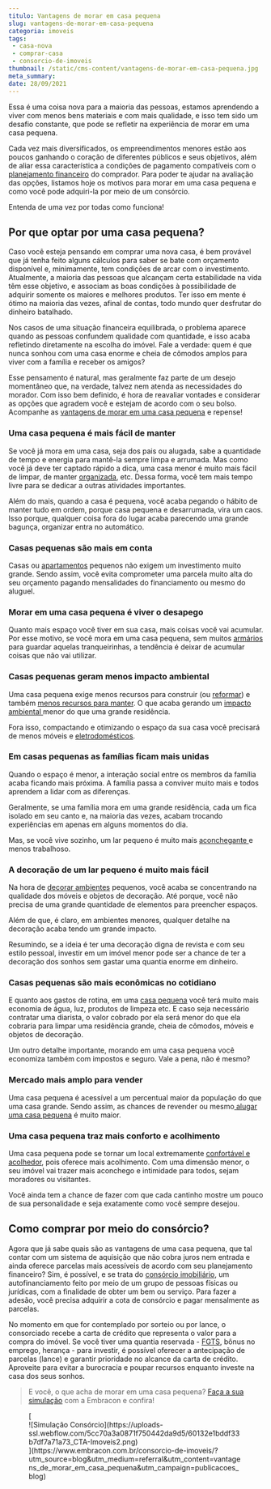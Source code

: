 ```yaml
---
titulo: Vantagens de morar em casa pequena
slug: vantagens-de-morar-em-casa-pequena
categoria: imoveis
tags:
 - casa-nova
 - comprar-casa
 - consorcio-de-imoveis
thumbnail: /static/cms-content/vantagens-de-morar-em-casa-pequena.jpg
meta_summary: 
date: 28/09/2021
---
```

Essa é uma coisa nova para a maioria das pessoas, estamos aprendendo a viver com menos bens materiais e com mais qualidade, e isso tem sido um desafio constante, que pode se refletir na experiência de morar em uma casa pequena.

Cada vez mais diversificados, os empreendimentos menores estão aos poucos ganhando o coração de diferentes públicos e seus objetivos, além de aliar essa característica a condições de pagamento compatíveis com o [planejamento financeiro](https://www.embracon.com.br/blog/planejamento-financeiro-um-guia-para-as-financas-nao-sairem-de-controle) do comprador. Para poder te ajudar na avaliação das opções, listamos hoje os motivos para morar em uma casa pequena e como você pode adquiri-la por meio de um consórcio.

Entenda de uma vez por todas como funciona!

Por que optar por uma casa pequena?
-----------------------------------

Caso você esteja pensando em comprar uma nova casa, é bem provável que já tenha feito alguns cálculos para saber se bate com orçamento disponível e, minimamente, tem condições de arcar com o investimento. Atualmente, a maioria das pessoas que alcançam certa estabilidade na vida têm esse objetivo, e associam as boas condições à possibilidade de adquirir somente os maiores e melhores produtos. Ter isso em mente é ótimo na maioria das vezes, afinal de contas, todo mundo quer desfrutar do dinheiro batalhado.

Nos casos de uma situação financeira equilibrada, o problema aparece quando as pessoas confundem qualidade com quantidade, e isso acaba refletindo diretamente na escolha do imóvel. Fale a verdade: quem é que nunca sonhou com uma casa enorme e cheia de cômodos amplos para viver com a família e receber os amigos?

Esse pensamento é natural, mas geralmente faz parte de um desejo momentâneo que, na verdade, talvez nem atenda as necessidades do morador. Com isso bem definido, é hora de reavaliar vontades e considerar as opções que agradem você e estejam de acordo com o seu bolso. Acompanhe as [vantagens de morar em uma casa pequena](https://www.embracon.com.br/blog/como-escolher-o-tamanho-ideal-de-apartamento) e repense!

### Uma casa pequena é mais fácil de manter

Se você já mora em uma casa, seja dos pais ou alugada, sabe a quantidade de tempo e energia para mantê-la sempre limpa e arrumada. Mas como você já deve ter captado rápido a dica, uma casa menor é muito mais fácil de limpar, de manter [organizada](https://www.embracon.com.br/blog/as-melhores-dicas-para-manter-a-casa-sempre-organizada), etc. Dessa forma, você tem mais tempo livre para se dedicar a outras atividades importantes.

Além do mais, quando a casa é pequena, você acaba pegando o hábito de manter tudo em ordem, porque casa pequena e desarrumada, vira um caos. Isso porque, qualquer coisa fora do lugar acaba parecendo uma grande bagunça, organizar entra no automático.

### Casas pequenas são mais em conta

Casas ou [apartamentos](https://www.embracon.com.br/blog/como-comprar-um-apartamento) pequenos não exigem um investimento muito grande. Sendo assim, você evita comprometer uma parcela muito alta do seu orçamento pagando mensalidades do financiamento ou mesmo do aluguel.

### Morar em uma casa pequena é viver o desapego

Quanto mais espaço você tiver em sua casa, mais coisas você vai acumular. Por esse motivo, se você mora em uma casa pequena, sem muitos [armários ](https://www.embracon.com.br/blog/armarios-planejados-como-usa-los-na-decoracao-e-quais-sao-as-vantagens)para guardar aquelas tranqueirinhas, a tendência é deixar de acumular coisas que não vai utilizar.

### Casas pequenas geram menos impacto ambiental

Uma casa pequena exige menos recursos para construir (ou [reformar](https://www.embracon.com.br/blog/quer-reformar-sua-casa-nos-temos-5-dicas-para-voce-se-inspirar)) e também [menos recursos para manter](https://www.embracon.com.br/blog/manutencao-da-casa-como-realizar-e-qual-a-sua-importancia). O que acaba gerando um [impacto ambiental ](https://www.embracon.com.br/blog/10-principais-dicas-para-transformar-sua-residencia-em-uma-casa-sustentavel)menor do que uma grande residência.

Fora isso, compactando e otimizando o espaço da sua casa você precisará de menos móveis e [eletrodomésticos](https://www.embracon.com.br/blog/descubra-quais-foram-os-eletrodomesticos-queridinhos-da-quarentena).

### Em casas pequenas as famílias ficam mais unidas

Quando o espaço é menor, a interação social entre os membros da família acaba ficando mais próxima. A família passa a conviver muito mais e todos aprendem a lidar com as diferenças.

Geralmente, se uma família mora em uma grande residência, cada um fica isolado em seu canto e, na maioria das vezes, acabam trocando experiências em apenas em alguns momentos do dia.

Mas, se você vive sozinho, um lar pequeno é muito mais [aconchegante ](https://www.embracon.com.br/blog/5-dicas-de-decoracao-de-sala-para-voce-fazer-hoje)e menos trabalhoso.

### A decoração de um lar pequeno é muito mais fácil

Na hora de [decorar ambientes](https://www.embracon.com.br/blog/dicas-para-economizar-na-hora-de-decorar-sua-casa) pequenos, você acaba se concentrando na qualidade dos móveis e objetos de decoração. Até porque, você não precisa de uma grande quantidade de elementos para preencher espaços.

Além de que, é claro, em ambientes menores, qualquer detalhe na decoração acaba tendo um grande impacto.

Resumindo, se a ideia é ter uma decoração digna de revista e com seu estilo pessoal, investir em um imóvel menor pode ser a chance de ter a decoração dos sonhos sem gastar uma quantia enorme em dinheiro.

### Casas pequenas são mais econômicas no cotidiano

E quanto aos gastos de rotina, em uma [casa pequena](https://www.embracon.com.br/blog/5-dicas-de-como-otimizar-espaco-em-ambientes-pequenos) você terá muito mais economia de água, luz, produtos de limpeza etc. E caso seja necessário contratar uma diarista, o valor cobrado por ela será menor do que ela cobraria para limpar uma residência grande, cheia de cômodos, móveis e objetos de decoração.

Um outro detalhe importante, morando em uma casa pequena você economiza também com impostos e seguro. Vale a pena, não é mesmo?

### Mercado mais amplo para vender

Uma casa pequena é acessível a um percentual maior da população do que uma casa grande. Sendo assim, as chances de revender ou mesmo[ alugar uma casa pequena](https://www.embracon.com.br/blog/como-sair-do-aluguel-definitivamente) é muito maior.

### Uma casa pequena traz mais conforto e acolhimento

Uma casa pequena pode se tornar um local extremamente [confortável e acolhedor](https://www.embracon.com.br/blog/saiba-quais-sao-as-tendencias-de-reforma-e-decoracao-mais-utilizados-em-2020), pois oferece mais acolhimento. Com uma dimensão menor, o seu imóvel vai trazer mais aconchego e intimidade para todos, sejam moradores ou visitantes.

Você ainda tem a chance de fazer com que cada cantinho mostre um pouco de sua personalidade e seja exatamente como você sempre desejou.

Como comprar por meio do consórcio?
-----------------------------------

Agora que já sabe quais são as vantagens de uma casa pequena, que tal contar com um sistema de aquisição que não cobra juros nem entrada e ainda oferece parcelas mais acessíveis de acordo com seu planejamento financeiro? Sim, é possível, e se trata do [consórcio imobiliário](https://www.embracon.com.br/blog/como-funciona-um-consorcio-de-imoveis-no-brasil), um autofinanciamento feito por meio de um grupo de pessoas físicas ou jurídicas, com a finalidade de obter um bem ou serviço. Para fazer a adesão, você precisa adquirir a cota de consórcio e pagar mensalmente as parcelas.

No momento em que for contemplado por sorteio ou por lance, o consorciado recebe a carta de crédito que representa o valor para a compra do imóvel. Se você tiver uma quantia reservada - [FGTS](https://www.embracon.com.br/blog/5-passos-para-voce-usar-o-fgts-no-consorcio-imobiliario), bônus no emprego, herança - para investir, é possível oferecer a antecipação de parcelas (lance) e garantir prioridade no alcance da carta de crédito. Aproveite para evitar a burocracia e poupar recursos enquanto investe na casa dos seus sonhos.

> E você, o que acha de morar em uma casa pequena? [Faça a sua simulação](https://www.embracon.com.br/consorcio-de-imoveis/?utm_source=blog&utm_medium=referral&utm_content=vantagens_de_morar_em_casa_pequena&utm_campaign=publicacoes_blog) com a Embracon e confira!

<figure class="w-richtext-figure-type-image w-richtext-align-center">[<div>![Simulação Consórcio](https://uploads-ssl.webflow.com/5cc70a3a0871f750442da9d5/60132e1bddf33b7df7a71a73_CTA-Imoveis2.png)</div>](https://www.embracon.com.br/consorcio-de-imoveis/?utm_source=blog&utm_medium=referral&utm_content=vantagens_de_morar_em_casa_pequena&utm_campaign=publicacoes_blog)</figure>
